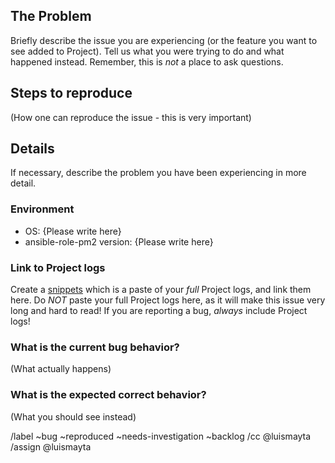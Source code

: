 ## The Problem

Briefly describe the issue you are experiencing (or the feature you want to see added to Project). Tell us what you were trying to do and what happened instead. Remember, this is _not_ a place to ask questions.

## Steps to reproduce

(How one can reproduce the issue - this is very important)

## Details

If necessary, describe the problem you have been experiencing in more detail.

### Environment

- OS: {Please write here}
- ansible-role-pm2 version: {Please write here}

### Link to Project logs

Create a [snippets](https://gitlab.com/dashboard/snippets) which is a paste of your _full_ Project logs, and link them here. Do _NOT_ paste your full Project logs here, as it will make this issue very long and hard to read! If you are reporting a bug, _always_ include Project logs!

### What is the current bug behavior?

(What actually happens)

### What is the expected correct behavior?

(What you should see instead)

/label ~bug ~reproduced ~needs-investigation ~backlog /cc @luismayta /assign @luismayta
